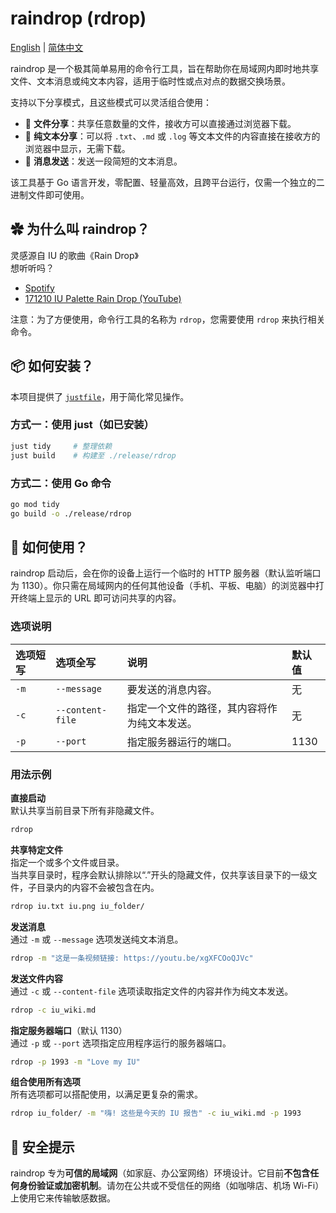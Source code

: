 # raindrop (rdrop)

[English](README.md) | [简体中文](README.zh-CN.md)

raindrop 是一个极其简单易用的命令行工具，旨在帮助你在局域网内即时地共享文件、文本消息或纯文本内容，适用于临时性或点对点的数据交换场景。

支持以下分享模式，且这些模式可以灵活组合使用：

- 📁 **文件分享**：共享任意数量的文件，接收方可以直接通过浏览器下载。
- 📄 **纯文本分享**：可以将 `.txt`、`.md` 或 `.log` 等文本文件的内容直接在接收方的浏览器中显示，无需下载。
- 💬 **消息发送**：发送一段简短的文本消息。

该工具基于 Go 语言开发，零配置、轻量高效，且跨平台运行，仅需一个独立的二进制文件即可使用。

## ✿ 为什么叫 raindrop？

灵感源自 IU 的歌曲《Rain Drop》  
想听听吗？

- [Spotify](https://open.spotify.com/track/6tlMVCqZlmxfnjZt3OiHjE)
- [171210 IU Palette Rain Drop (YouTube)](https://youtu.be/xgXFCOoQJVc)

注意：为了方便使用，命令行工具的名称为 `rdrop`，您需要使用 `rdrop` 来执行相关命令。

## 📦 如何安装？

本项目提供了 [`justfile`](https://github.com/casey/just)，用于简化常见操作。

### 方式一：使用 just（如已安装）

```bash
just tidy     # 整理依赖
just build    # 构建至 ./release/rdrop
```

### 方式二：使用 Go 命令

```bash
go mod tidy
go build -o ./release/rdrop
```

## 🤯 如何使用？

raindrop 启动后，会在你的设备上运行一个临时的 HTTP 服务器（默认监听端口为 1130）。你只需在局域网内的任何其他设备（手机、平板、电脑）的浏览器中打开终端上显示的 URL 即可访问共享的内容。

### 选项说明

| 选项短写 | 选项全写       | 说明                                                                         | 默认值 |
| :------- | :------------- | :--------------------------------------------------------------------------- | :----- |
| `-m`     | `--message`    | 要发送的消息内容。                                                           | 无     |
| `-c`     | `--content-file` | 指定一个文件的路径，其内容将作为纯文本发送。                                 | 无     |
| `-p`     | `--port`       | 指定服务器运行的端口。                                                       | 1130   |

### 用法示例

**直接启动**  
默认共享当前目录下所有非隐藏文件。

```bash
rdrop
```

**共享特定文件**  
指定一个或多个文件或目录。  
当共享目录时，程序会默认排除以“.”开头的隐藏文件，仅共享该目录下的一级文件，子目录内的内容不会被包含在内。

```bash
rdrop iu.txt iu.png iu_folder/
```

**发送消息**  
通过 `-m` 或 `--message` 选项发送纯文本消息。

```bash
rdrop -m "这是一条视频链接: https://youtu.be/xgXFCOoQJVc"
```

**发送文件内容**  
通过 `-c` 或 `--content-file` 选项读取指定文件的内容并作为纯文本发送。

```bash
rdrop -c iu_wiki.md
```

**指定服务器端口**（默认 1130）  
通过 `-p` 或 `--port` 选项指定应用程序运行的服务器端口。

```bash
rdrop -p 1993 -m "Love my IU"
```

**组合使用所有选项**  
所有选项都可以搭配使用，以满足更复杂的需求。

```bash
rdrop iu_folder/ -m "嗨! 这些是今天的 IU 报告" -c iu_wiki.md -p 1993
```

## 🥺 安全提示

raindrop 专为**可信的局域网**（如家庭、办公室网络）环境设计。它目前**不包含任何身份验证或加密机制**。请勿在公共或不受信任的网络（如咖啡店、机场 Wi-Fi）上使用它来传输敏感数据。
